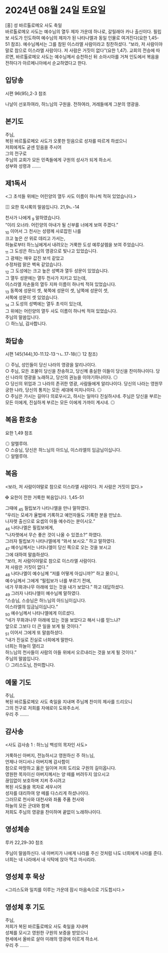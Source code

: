 # 2024년 08월 24일 토요일

[홍] 성 바르톨로메오 사도 축일  
바르톨로메오 사도는 예수님의 열두 제자 가운데 하나로, 갈릴래아 카나 출신이다. 필립보 사도가 인도하여 예수님의 제자가 된 나타나엘과 동일 인물로 여겨진다(요한 1,45-51 참조). 예수님께서는 그를 참된 이스라엘 사람이라고 칭찬하셨다. “보라, 저 사람이야말로 참으로 이스라엘 사람이다. 저 사람은 거짓이 없다”(요한 1,47). 교회의 전승에 따르면, 바르톨로메오 사도는 예수님께서 승천하신 뒤 소아시아를 거쳐 인도에서 복음을 전하다가 아르메니아에서 순교하였다고 한다.


## 입당송

시편 96(95),2-3 참조

나날이 선포하여라, 하느님의 구원을. 전하여라, 겨레들에게 그분의 영광을.  
  
## 본기도

주님,  
복된 바르톨로메오 사도가 오롯한 믿음으로 성자를 따르게 하셨으니  
저희에게도 굳센 믿음을 주시어  
그의 전구로  
주님의 교회가 모든 민족들에게 구원의 성사가 되게 하소서.  
성부와 성령과 …….  
  
## 제1독서

<그 초석들 위에는 어린양의 열두 사도 이름이 하나씩 적혀 있었습니다.>

▥ 요한 묵시록의 말씀입니다. 21,9ㄴ-14

천사가 나에게 <sub>9</sub> 말하였습니다.  
“이리 오너라. 어린양의 아내가 될 신부를 너에게 보여 주겠다.”  
<sub>10</sub> 이어서 그 천사는 성령께 사로잡힌 나를  
크고 높은 산 위로 데리고 가서는,  
하늘로부터 하느님에게서 내려오는 거룩한 도성 예루살렘을 보여 주었습니다.  
<sub>11</sub> 그 도성은 하느님의 영광으로 빛나고 있었습니다.  
그 광채는 매우 값진 보석 같았고  
수정처럼 맑은 벽옥 같았습니다.  
<sub>12</sub> 그 도성에는 크고 높은 성벽과 열두 성문이 있었습니다.  
그 열두 성문에는 열두 천사가 지키고 있는데,  
이스라엘 자손들의 열두 지파 이름이 하나씩 적혀 있었습니다.  
<sub>13</sub> 동쪽에 성문이 셋, 북쪽에 성문이 셋, 남쪽에 성문이 셋,  
서쪽에 성문이 셋 있었습니다.  
<sub>14</sub> 그 도성의 성벽에는 열두 초석이 있는데,  
그 위에는 어린양의 열두 사도 이름이 하나씩 적혀 있었습니다.  
주님의 말씀입니다.  
◎ 하느님, 감사합니다.  
  
## 화답송

시편 145(144),10-11.12-13ㄱㄴ.17-18(◎ 12 참조)

◎ 주님, 성인들이 당신 나라의 영광을 알리나이다.  
○ 주님, 모든 조물이 당신을 찬송하고, 당신께 충실한 이들이 당신을 찬미하나이다. 당신 나라의 영광을 노래하고, 당신의 권능을 이야기하나이다. ◎  
○ 당신의 위업과 그 나라의 존귀한 영광, 사람들에게 알리나이다. 당신의 나라는 영원무궁한 나라, 당신의 통치는 모든 세대에 미치나이다. ◎  
○ 주님은 가시는 길마다 의로우시고, 하시는 일마다 진실하시네. 주님은 당신을 부르는 모든 이에게, 진실하게 부르는 모든 이에게 가까이 계시네. ◎  
  
## 복음 환호송

요한 1,49 참조

◎ 알렐루야.  
○ 스승님, 당신은 하느님의 아드님, 이스라엘의 임금님이십니다.  
◎ 알렐루야.  
  
## 복음

<보라, 저 사람이야말로 참으로 이스라엘 사람이다. 저 사람은 거짓이 없다.>

✠ 요한이 전한 거룩한 복음입니다. 1,45-51

그때에 <sub>45</sub> 필립보가 나타나엘을 만나 말하였다.  
“우리는 모세가 율법에 기록하고 예언자들도 기록한 분을 만났소.  
나자렛 출신으로 요셉의 아들 예수라는 분이시오.”  
<sub>46</sub> 나타나엘은 필립보에게,  
“나자렛에서 무슨 좋은 것이 나올 수 있겠소?” 하였다.  
그러자 필립보가 나타나엘에게 “와서 보시오.” 하고 말하였다.  
<sub>47</sub> 예수님께서는 나타나엘이 당신 쪽으로 오는 것을 보시고  
그에 대하여 말씀하셨다.  
“보라, 저 사람이야말로 참으로 이스라엘 사람이다.  
저 사람은 거짓이 없다.”  
<sub>48</sub> 나타나엘이 예수님께 “저를 어떻게 아십니까?” 하고 물으니,  
예수님께서 그에게 “필립보가 너를 부르기 전에,  
네가 무화과나무 아래에 있는 것을 내가 보았다.” 하고 대답하셨다.  
<sub>49</sub> 그러자 나타나엘이 예수님께 말하였다.  
“스승님, 스승님은 하느님의 아드님이십니다.  
이스라엘의 임금님이십니다.”  
<sub>50</sub> 예수님께서 나타나엘에게 이르셨다.  
“네가 무화과나무 아래에 있는 것을 보았다고 해서 나를 믿느냐?  
앞으로 그보다 더 큰 일을 보게 될 것이다.”  
<sub>51</sub> 이어서 그에게 또 말씀하셨다.  
“내가 진실로 진실로 너희에게 말한다.  
너희는 하늘이 열리고  
하느님의 천사들이 사람의 아들 위에서 오르내리는 것을 보게 될 것이다.”  
주님의 말씀입니다.  
◎ 그리스도님, 찬미합니다.  
  
## 예물 기도

주님,  
복된 바르톨로메오 사도 축일을 지내며 주님께 찬미의 제사를 드리오니  
그의 전구로 저희를 자애로이 도와주소서.  
우리 주 …….  
  
## 감사송

<사도 감사송 1 : 하느님 백성의 목자인 사도>

거룩하신 아버지, 전능하시고 영원하신 주 하느님,  
언제나 어디서나 아버지께 감사함이  
참으로 마땅하고 옳은 일이며 저희 도리요 구원의 길이옵니다.  
영원한 목자이신 아버지께서는 양 떼를 버려두지 않으시고  
끊임없이 보호하며 지켜 주시려고  
복된 사도들을 목자로 세우시어  
성자를 대리하여 양 떼를 다스리게 하셨나이다.  
그러므로 천사와 대천사와 좌품 주품 천사와  
하늘의 모든 군대와 함께  
저희도 주님의 영광을 찬미하며 끝없이 노래하나이다.  
  
## 영성체송

루카 22,29-30 참조

주님이 말씀하신다. 내 아버지가 나에게 나라를 주신 것처럼 나도 너희에게 나라를 준다. 너희는 내 나라에서 내 식탁에 앉아 먹고 마시리라.  
  
## 영성체 후 묵상

<그리스도와 일치를 이루는 가운데 잠시 마음속으로 기도합시다.>  
## 영성체 후 기도

주님,  
저희가 복된 바르톨로메오 사도 축일을 지내며  
성체를 모시고 영원한 구원의 보증을 받았으니  
현세에서 올바로 살아 미래의 영광에 이르게 하소서.  
우리 주 …….